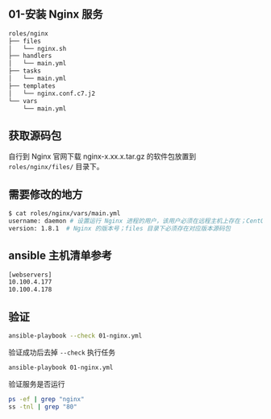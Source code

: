## 01-安装 Nginx 服务

```bash
roles/nginx
├── files 
│   └── nginx.sh
├── handlers
│   └── main.yml
├── tasks
│   └── main.yml
├── templates
│   └── nginx.conf.c7.j2
└── vars
    └── main.yml
```

## 获取源码包

自行到 Nginx 官网下载 nginx-x.xx.x.tar.gz 的软件包放置到 `roles/nginx/files/` 目录下。

## 需要修改的地方

```bash
$ cat roles/nginx/vars/main.yml
username: daemon # 设置运行 Nginx 进程的用户，该用户必须在远程主机上存在；CentOS7 默认就存在 daemon 用户
version: 1.8.1  # Nginx 的版本号；files 目录下必须存在对应版本源码包
```
## ansible 主机清单参考

```bash
[webservers]
10.100.4.177
10.100.4.178
```

## 验证

```bash
ansible-playbook --check 01-nginx.yml
```

验证成功后去掉 `--check` 执行任务

```bash
ansible-playbook 01-nginx.yml
```

验证服务是否运行

```bash
ps -ef | grep "nginx"
ss -tnl | grep "80"
```


